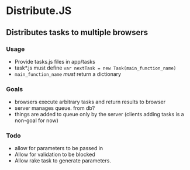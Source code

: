 # Distribute.JS

## Distributes tasks to multiple browsers

### Usage
- Provide tasks.js files in app/tasks
- task*.js must define `var nextTask = new Task(main_function_name)`
- `main_function_name` *must* return a dictionary

### Goals
- browsers execute arbitrary tasks and return results to browser
- server manages queue. from db?
- things are added to queue only by the server (clients adding tasks
  is a non-goal for now)

### Todo
- allow for parameters to be passed in
- Allow for validation to be blocked
- Allow rake task to generate parameters.
